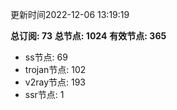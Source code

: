 更新时间2022-12-06 13:19:19

**总订阅: 73**
**总节点: 1024**
**有效节点: 365**
- ss节点: 69
- trojan节点: 102
- v2ray节点: 193
- ssr节点: 1
